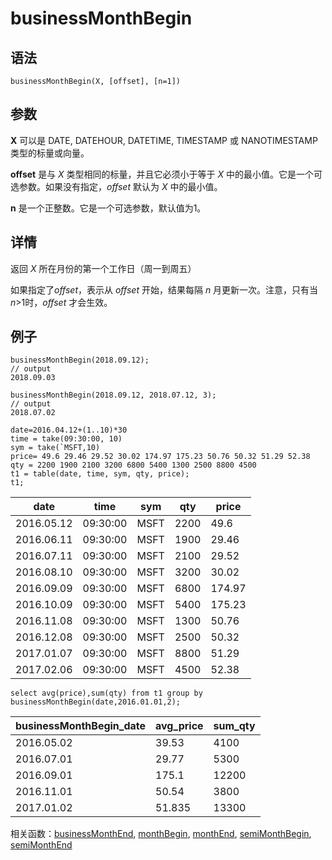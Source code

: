 # businessMonthBegin

## 语法

`businessMonthBegin(X, [offset], [n=1])`

## 参数

**X** 可以是 DATE, DATEHOUR, DATETIME, TIMESTAMP 或 NANOTIMESTAMP 类型的标量或向量。

**offset** 是与 *X* 类型相同的标量，并且它必须小于等于 *X*
中的最小值。它是一个可选参数。如果没有指定，*offset* 默认为 *X* 中的最小值。

**n** 是一个正整数。它是一个可选参数，默认值为1。

## 详情

返回 *X* 所在月份的第一个工作日（周一到周五）

如果指定了*offset*，表示从 *offset* 开始，结果每隔 *n* 月更新一次。注意，只有当
*n*>1时，*offset* 才会生效。

## 例子

```
businessMonthBegin(2018.09.12);
// output
2018.09.03

businessMonthBegin(2018.09.12, 2018.07.12, 3);
// output
2018.07.02

date=2016.04.12+(1..10)*30
time = take(09:30:00, 10)
sym = take(`MSFT,10)
price= 49.6 29.46 29.52 30.02 174.97 175.23 50.76 50.32 51.29 52.38
qty = 2200 1900 2100 3200 6800 5400 1300 2500 8800 4500
t1 = table(date, time, sym, qty, price);
t1;
```

| date | time | sym | qty | price |
| --- | --- | --- | --- | --- |
| 2016.05.12 | 09:30:00 | MSFT | 2200 | 49.6 |
| 2016.06.11 | 09:30:00 | MSFT | 1900 | 29.46 |
| 2016.07.11 | 09:30:00 | MSFT | 2100 | 29.52 |
| 2016.08.10 | 09:30:00 | MSFT | 3200 | 30.02 |
| 2016.09.09 | 09:30:00 | MSFT | 6800 | 174.97 |
| 2016.10.09 | 09:30:00 | MSFT | 5400 | 175.23 |
| 2016.11.08 | 09:30:00 | MSFT | 1300 | 50.76 |
| 2016.12.08 | 09:30:00 | MSFT | 2500 | 50.32 |
| 2017.01.07 | 09:30:00 | MSFT | 8800 | 51.29 |
| 2017.02.06 | 09:30:00 | MSFT | 4500 | 52.38 |

```
select avg(price),sum(qty) from t1 group by businessMonthBegin(date,2016.01.01,2);
```

| businessMonthBegin\_date | avg\_price | sum\_qty |
| --- | --- | --- |
| 2016.05.02 | 39.53 | 4100 |
| 2016.07.01 | 29.77 | 5300 |
| 2016.09.01 | 175.1 | 12200 |
| 2016.11.01 | 50.54 | 3800 |
| 2017.01.02 | 51.835 | 13300 |

相关函数：[businessMonthEnd](businessMonthEnd.md),
[monthBegin](../m/monthBegin.md), [monthEnd](../m/monthEnd.md), [semiMonthBegin](../s/semiMonthBegin.md), [semiMonthEnd](../s/semiMonthEnd.md)

